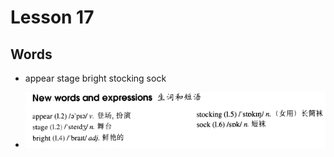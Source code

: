 # Lesson 17

## Words

- appear stage bright stocking sock

- ![Words](../../../Images/Part2/02/words-17.png)
